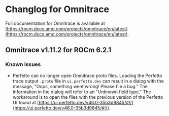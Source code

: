 # Changlog for Omnitrace

Full documentation for Omnitrace is available at
[https://rocm.docs.amd.com/projects/omnitrace/en/latest](https://rocm.docs.amd.com/projects/omnitrace/en/latest).

## Omnitrace v1.11.2 for ROCm 6.2.1

### Known Issues

* Perfetto can no longer open Omnitrace proto files.
Loading the Perfetto trace output `.proto` file in `ui.perfetto.dev` can result
in a dialog with the message, "Oops, something went wrong! Please file a bug."
The information in the dialog will refer to an "Unknown field type." The workaround
is to open the files with the previous version of the Perfetto UI found at
[https://ui.perfetto.dev/v46.0-35b3d9845/#!/](https://ui.perfetto.dev/v46.0-35b3d9845/#!/).
